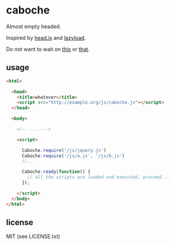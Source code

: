 
# caboche

Almost empty headed.

Inspired by [head.js](http://headjs.com/) and [lazyload](https://github.com/rgrove/lazyload/).

Do not want to wait on [this](https://github.com/headjs/headjs/issues/203) or [that](https://github.com/rgrove/lazyload/pull/10).


## usage

```html
<html>

  <head>
    <title>whatever</title>
    <script src="http://example.org/js/caboche.js"></script>
  </head>

  <body>

    <!-- ... --->

    <script>

      Caboche.require('/js/jquery.js')
      Caboche.require('/js/a.js', '/js/b.js')
      //...

      Caboche.ready(function() {
        // all the scripts are loaded and executed, proceed...
      });

    </script>
  </body>
</html>
```


## license

MIT (see LICENSE.txt)

